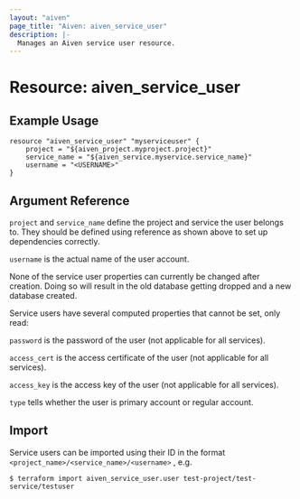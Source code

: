 ```yaml
---
layout: "aiven"
page_title: "Aiven: aiven_service_user"
description: |-
  Manages an Aiven service user resource.
---
```


# Resource: aiven_service_user

## Example Usage

```hcl
resource "aiven_service_user" "myserviceuser" {
    project = "${aiven_project.myproject.project}"
    service_name = "${aiven_service.myservice.service_name}"
    username = "<USERNAME>"
}
```

## Argument Reference

`project` and `service_name` define the project and service the user belongs to.
They should be defined using reference as shown above to set up dependencies correctly.

`username` is the actual name of the user account.

None of the service user properties can currently be changed after creation. Doing so
will result in the old database getting dropped and a new database created.

Service users have several computed properties that cannot be set, only read:

`password` is the password of the user (not applicable for all services).

`access_cert` is the access certificate of the user (not applicable for all services).

`access_key` is the access key of the user (not applicable for all services).

`type` tells whether the user is primary account or regular account.

## Import

Service users can be imported using their ID in the format `<project_name>/<service_name>/<username>` , e.g.

```
$ terraform import aiven_service_user.user test-project/test-service/testuser
```
